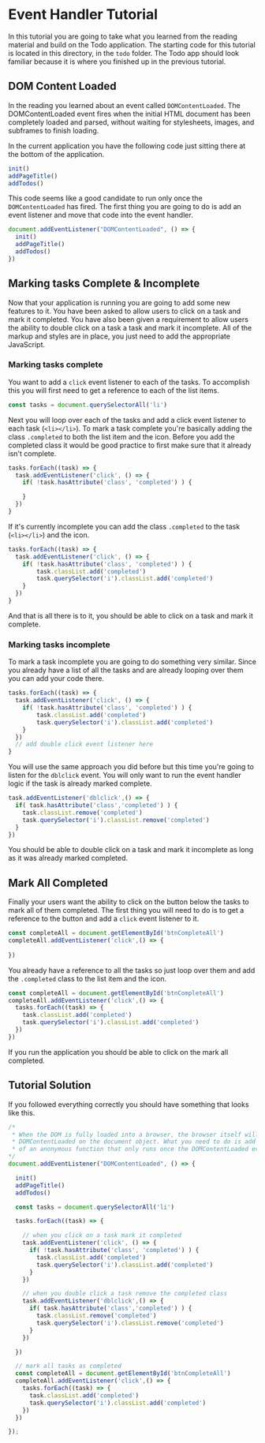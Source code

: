 # Event Handler Tutorial

In this tutorial you are going to take what you learned from the reading material and build on the Todo application. The starting code for this tutorial is located in this directory, in the `todo` folder. The Todo app should look familiar because it is where you finished up in the previous tutorial. 

## DOM Content Loaded

In the reading you learned about an event called `DOMContentLoaded`. The DOMContentLoaded event fires when the initial HTML document has been completely loaded and parsed, without waiting for stylesheets, images, and subframes to finish loading.

In the current application you have the following code just sitting there at the bottom of the application. 

```javascript
init()
addPageTitle()
addTodos()
```

This code seems like a good candidate to run only once the `DOMContentLoaded` has fired. The first thing you are going to do is add an event listener and move that code into the event handler.

```javascript
document.addEventListener("DOMContentLoaded", () => {
  init()
  addPageTitle()
  addTodos()
})
```

## Marking tasks Complete & Incomplete

Now that your application is running you are going to add some new features to it. You have been asked to allow users to click on a task and mark it completed. You have also been given a requirement to allow users the ability to double click on a task a task and mark it incomplete. All of the markup and styles are in place, you just need to add the appropriate JavaScript.


### Marking tasks complete

You want to add a `click` event listener to each of the tasks. To accomplish this you will first need to get a reference to each of the list items. 

```javascript
const tasks = document.querySelectorAll('li')
```

Next you will loop over each of the tasks and add a click event listener to each task (`<li></li>`). To mark a task complete you're basically adding the class `.completed` to both the list item and the icon. Before you add the completed class it would be good practice to first make sure that it already isn't complete. 

```javascript
tasks.forEach((task) => {
  task.addEventListener('click', () => {
    if( !task.hasAttribute('class', 'completed') ) {

    }
  })
}
```

If it's currently incomplete you can add the class `.completed` to the task (`<li></li>`) and the icon. 

```javascript
tasks.forEach((task) => {
  task.addEventListener('click', () => {
    if( !task.hasAttribute('class', 'completed') ) {
        task.classList.add('completed')
        task.querySelector('i').classList.add('completed')
    }
  })
}
```

And that is all there is to it, you should be able to click on a task and mark it complete.

### Marking tasks incomplete

To mark a task incomplete you are going to do something very similar. Since you already have a list of all the tasks and are already looping over them you can add your code there.

```javascript
tasks.forEach((task) => {
  task.addEventListener('click', () => {
    if( !task.hasAttribute('class', 'completed') ) {
        task.classList.add('completed')
        task.querySelector('i').classList.add('completed')
    }
  })
  // add double click event listener here
}
```

You will use the same approach you did before but this time you're going to listen for the `dblclick` event. You will only want to run the event handler logic if the task is already marked complete. 

```javascript
task.addEventListener('dblclick',() => {
  if( task.hasAttribute('class','completed') ) {
    task.classList.remove('completed')
    task.querySelector('i').classList.remove('completed')
  }
})
```

You should be able to double click on a task and mark it incomplete as long as it was already marked completed. 

## Mark All Completed

Finally your users want the ability to click on the button below the tasks to mark all of them completed. The first thing you will need to do is to get a reference to the button and add a `click` event listener to it.

```javascript
const completeAll = document.getElementById('btnCompleteAll')
completeAll.addEventListener('click',() => {
  
})
```

You already have a reference to all the tasks so just loop over them and add the `.completed` class to the list item and the icon.

```javascript
const completeAll = document.getElementById('btnCompleteAll')
completeAll.addEventListener('click',() => {
  tasks.forEach((task) => {
    task.classList.add('completed')
    task.querySelector('i').classList.add('completed')
  })
})
```

If you run the application you should be able to click on the mark all completed. 

## Tutorial Solution

If you followed everything correctly you should have something that looks like this.

```javascript
/*
 * When the DOM is fully loaded into a browser, the browser itself will trigger an event called 
 * DOMContentLoaded on the document object. What you need to do is add all of your event listeners inside 
 * of an anonymous function that only runs once the DOMContentLoaded event is fired.
*/
document.addEventListener("DOMContentLoaded", () => {

  init()
  addPageTitle()
  addTodos()

  const tasks = document.querySelectorAll('li')

  tasks.forEach((task) => {

    // when you click on a task mark it completed
    task.addEventListener('click', () => {
      if( !task.hasAttribute('class', 'completed') ) {
        task.classList.add('completed')
        task.querySelector('i').classList.add('completed')
      }
    })

    // when you double click a task remove the completed class
    task.addEventListener('dblclick',() => {
      if( task.hasAttribute('class','completed') ) {
        task.classList.remove('completed')
        task.querySelector('i').classList.remove('completed')
      }
    })

  })

  // mark all tasks as completed
  const completeAll = document.getElementById('btnCompleteAll')
  completeAll.addEventListener('click',() => {
    tasks.forEach((task) => {
      task.classList.add('completed')
      task.querySelector('i').classList.add('completed')
    })
  })

});
```
